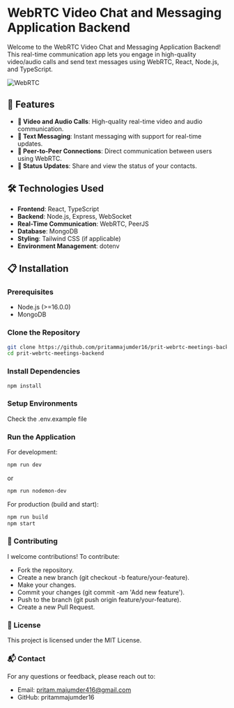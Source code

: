 # WebRTC Video Chat and Messaging Application Backend

Welcome to the WebRTC Video Chat and Messaging Application Backend! This real-time communication app lets you engage in high-quality video/audio calls and send text messages using WebRTC, React, Node.js, and TypeScript.

![WebRTC](https://upload.wikimedia.org/wikipedia/commons/6/68/WebRTC_Logo.svg)

## 🚀 Features

- **🎥 Video and Audio Calls**: High-quality real-time video and audio communication.
- **💬 Text Messaging**: Instant messaging with support for real-time updates.
- **🔗 Peer-to-Peer Connections**: Direct communication between users using WebRTC.
- **📝 Status Updates**: Share and view the status of your contacts.

## 🛠️ Technologies Used

- **Frontend**: React, TypeScript
- **Backend**: Node.js, Express, WebSocket
- **Real-Time Communication**: WebRTC, PeerJS
- **Database**: MongoDB
- **Styling**: Tailwind CSS (if applicable)
- **Environment Management**: dotenv

## 📋 Installation

### Prerequisites

- Node.js (>=16.0.0)
- MongoDB

### Clone the Repository

```bash
git clone https://github.com/pritammajumder16/prit-webrtc-meetings-backend.git
cd prit-webrtc-meetings-backend
```

### Install Dependencies

```bash
npm install
```

### Setup Environments

Check the .env.example file

### Run the Application

For development:

```bash
npm run dev
```

or

```bash
npm run nodemon-dev
```

For production (build and start):

```bash
npm run build
npm start
```

### 🤝 Contributing

I welcome contributions! To contribute:

- Fork the repository.
- Create a new branch (git checkout -b feature/your-feature).
- Make your changes.
- Commit your changes (git commit -am 'Add new feature').
- Push to the branch (git push origin feature/your-feature).
- Create a new Pull Request.

### 📜 License

This project is licensed under the MIT License.

### 📬 Contact

For any questions or feedback, please reach out to:

- Email: pritam.majumder416@gmail.com
- GitHub: pritammajumder16
